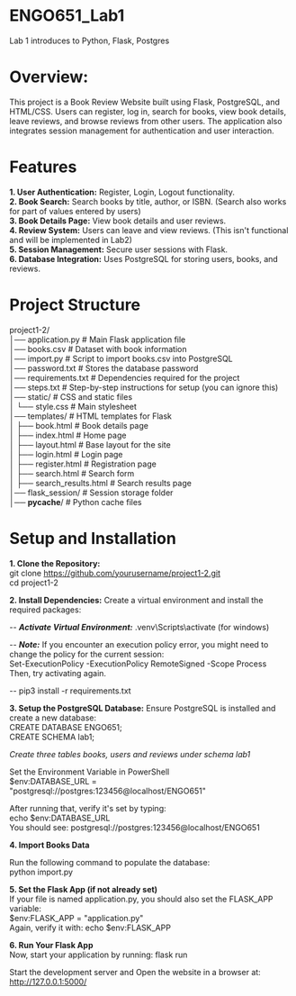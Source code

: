 # ENGO651_Lab1
Lab 1 introduces to Python, Flask, Postgres

# Overview: 
This project is a Book Review Website built using Flask, PostgreSQL, and HTML/CSS. Users can register, log in, search for books, view book details, leave reviews, and browse reviews from other users. The application also integrates session management for authentication and user interaction.

# Features 
**1. User Authentication:** Register, Login, Logout functionality. <br>
**2. Book Search:** Search books by title, author, or ISBN. (Search also works for part of values entered by users) <br>
**3. Book Details Page:** View book details and user reviews. <br>
**4. Review System:** Users can leave and view reviews. (This isn't functional and will be implemented in Lab2) <br>
**5. Session Management:** Secure user sessions with Flask. <br>
**6. Database Integration:** Uses PostgreSQL for storing users, books, and reviews. <br>

# Project Structure
project1-2/ <br>
│── application.py         # Main Flask application file <br>
│── books.csv            # Dataset with book information <br>
│── import.py            # Script to import books.csv into PostgreSQL <br>
│── password.txt         # Stores the database password <br>
│── requirements.txt     # Dependencies required for the project <br>
│── steps.txt            # Step-by-step instructions for setup (you can ignore this) <br>
│── static/              # CSS and static files <br>
│   └── style.css        # Main stylesheet <br>
│── templates/           # HTML templates for Flask <br>
│   ├── book.html        # Book details page <br>
│   ├── index.html       # Home page <br>
│   ├── layout.html      # Base layout for the site <br>
│   ├── login.html       # Login page <br>
│   ├── register.html    # Registration page <br>
│   ├── search.html      # Search form <br>
│   ├── search_results.html  # Search results page <br>
│── flask_session/       # Session storage folder <br>
│── __pycache__/         # Python cache files <br>

# **Setup and Installation**
**1. Clone the Repository:** <br>
git clone https://github.com/yourusername/project1-2.git  <br>
cd project1-2  <br>

**2. Install Dependencies:** Create a virtual environment and install the required packages:  <br>

-- _**Activate Virtual Environment:**_ .venv\Scripts\activate (for windows)

-- **_Note:_** If you encounter an execution policy error, you might need to change the policy for the current session:  <br>
    Set-ExecutionPolicy -ExecutionPolicy RemoteSigned -Scope Process  <br>
Then, try activating again.  <br>

-- pip3 install -r requirements.txt  <br>

**3. Setup the PostgreSQL Database:** Ensure PostgreSQL is installed and create a new database:  <br>
CREATE DATABASE ENGO651;  <br>
CREATE SCHEMA lab1;  <br>

_Create three tables books, users and reviews under schema lab1_  <br>

Set the Environment Variable in PowerShell  <br>
$env:DATABASE_URL = "postgresql://postgres:123456@localhost/ENGO651"  <br>

After running that, verify it's set by typing:  <br>
echo $env:DATABASE_URL  <br>
You should see: postgresql://postgres:123456@localhost/ENGO651  <br>

**4. Import Books Data**  <br>

Run the following command to populate the database:  <br>
python import.py  <br>

**5. Set the Flask App (if not already set)**  <br>
If your file is named application.py, you should also set the FLASK_APP variable:  <br>
$env:FLASK_APP = "application.py"  <br>
Again, verify it with: echo $env:FLASK_APP  <br>

**6. Run Your Flask App**  <br>
Now, start your application by running: flask run  <br>

Start the development server and Open the website in a browser at: http://127.0.0.1:5000/  <br>









